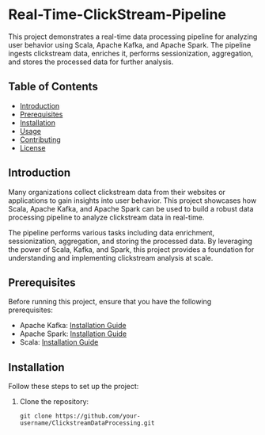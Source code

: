 # Real-Time-ClickStream-Pipeline

This project demonstrates a real-time data processing pipeline for analyzing user behavior using Scala, Apache Kafka, and Apache Spark. The pipeline ingests clickstream data, enriches it, performs sessionization, aggregation, and stores the processed data for further analysis.

## Table of Contents
- [Introduction](#introduction)
- [Prerequisites](#prerequisites)
- [Installation](#installation)
- [Usage](#usage)
- [Contributing](#contributing)
- [License](#license)

## Introduction
Many organizations collect clickstream data from their websites or applications to gain insights into user behavior. This project showcases how Scala, Apache Kafka, and Apache Spark can be used to build a robust data processing pipeline to analyze clickstream data in real-time.

The pipeline performs various tasks including data enrichment, sessionization, aggregation, and storing the processed data. By leveraging the power of Scala, Kafka, and Spark, this project provides a foundation for understanding and implementing clickstream analysis at scale.

## Prerequisites
Before running this project, ensure that you have the following prerequisites:

- Apache Kafka: [Installation Guide](https://kafka.apache.org/documentation/)
- Apache Spark: [Installation Guide](https://spark.apache.org/downloads.html)
- Scala: [Installation Guide](https://www.scala-lang.org/download/)

## Installation
Follow these steps to set up the project:

1. Clone the repository:
   ```shell
   git clone https://github.com/your-username/ClickstreamDataProcessing.git

